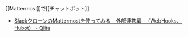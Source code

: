 
[[Mattermost]]で[[チャットボット]]
- [SlackクローンのMattermostを使ってみる - 外部連携編 -（WebHooks、Hubot） - Qiita](https://qiita.com/terukizm/items/4524249dd7f1298fdc06)

